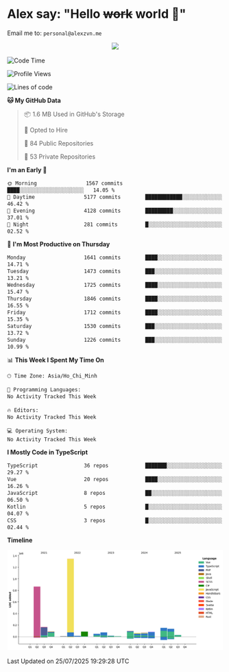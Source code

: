 # Alex say: "Hello ~~work~~ world 🐾"
Email me to: `personal@alexzvn.me`


<p align=center>
  <a href="https://skillicons.dev">
    <img src="https://skillicons.dev/icons?i=ts,js,php,nodejs,bun,vue,nuxt,react,svelte,tauri,laravel,rust,mongodb,docker,electron,redis,rabbitmq,tailwind,git,cloudflare,elysia,mysql,nginx,rollupjs,sentry,ubuntu,yarn,html,css,vite" />
  </a>
</p>

<!--START_SECTION:waka-->
![Code Time](http://img.shields.io/badge/Code%20Time-1%2C066%20hrs%2055%20mins-blue)

![Profile Views](http://img.shields.io/badge/Profile%20Views-0-blue)

![Lines of code](https://img.shields.io/badge/From%20Hello%20World%20I%27ve%20Written-3.3%20million%20lines%20of%20code-blue)

**🐱 My GitHub Data** 

> 📦 1.6 MB Used in GitHub's Storage 
 > 
> 💼 Opted to Hire
 > 
> 📜 84 Public Repositories 
 > 
> 🔑 53 Private Repositories 
 > 
**I'm an Early 🐤** 

```text
🌞 Morning                1567 commits        ████░░░░░░░░░░░░░░░░░░░░░   14.05 % 
🌆 Daytime                5177 commits        ████████████░░░░░░░░░░░░░   46.42 % 
🌃 Evening                4128 commits        █████████░░░░░░░░░░░░░░░░   37.01 % 
🌙 Night                  281 commits         █░░░░░░░░░░░░░░░░░░░░░░░░   02.52 % 
```
📅 **I'm Most Productive on Thursday** 

```text
Monday                   1641 commits        ████░░░░░░░░░░░░░░░░░░░░░   14.71 % 
Tuesday                  1473 commits        ███░░░░░░░░░░░░░░░░░░░░░░   13.21 % 
Wednesday                1725 commits        ████░░░░░░░░░░░░░░░░░░░░░   15.47 % 
Thursday                 1846 commits        ████░░░░░░░░░░░░░░░░░░░░░   16.55 % 
Friday                   1712 commits        ████░░░░░░░░░░░░░░░░░░░░░   15.35 % 
Saturday                 1530 commits        ███░░░░░░░░░░░░░░░░░░░░░░   13.72 % 
Sunday                   1226 commits        ███░░░░░░░░░░░░░░░░░░░░░░   10.99 % 
```


📊 **This Week I Spent My Time On** 

```text
🕑︎ Time Zone: Asia/Ho_Chi_Minh

💬 Programming Languages: 
No Activity Tracked This Week

🔥 Editors: 
No Activity Tracked This Week

💻 Operating System: 
No Activity Tracked This Week
```

**I Mostly Code in TypeScript** 

```text
TypeScript               36 repos            ███████░░░░░░░░░░░░░░░░░░   29.27 % 
Vue                      20 repos            ████░░░░░░░░░░░░░░░░░░░░░   16.26 % 
JavaScript               8 repos             ██░░░░░░░░░░░░░░░░░░░░░░░   06.50 % 
Kotlin                   5 repos             █░░░░░░░░░░░░░░░░░░░░░░░░   04.07 % 
CSS                      3 repos             █░░░░░░░░░░░░░░░░░░░░░░░░   02.44 % 
```



**Timeline**

![Lines of Code chart](https://raw.githubusercontent.com/alexzvn/alexzvn/main/assets/bar_graph.png)


 Last Updated on 25/07/2025 19:29:28 UTC
<!--END_SECTION:waka-->

